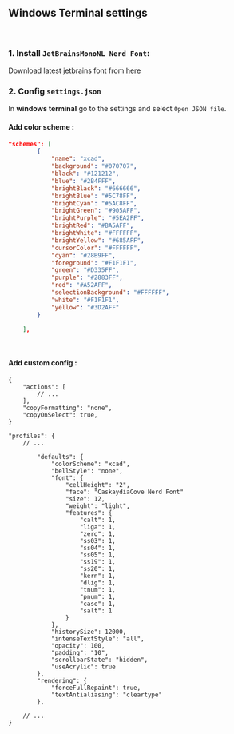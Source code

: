 ## Windows Terminal settings

<br>

### 1. Install `JetBrainsMonoNL Nerd Font`:
Download latest jetbrains font from [here](https://github.com/ryanoasis/nerd-fonts/releases/download/v2.3.3/JetBrainsMono.zip)


### 2. Config `settings.json`
In **windows terminal** go to the settings and select `Open JSON file`.

#### Add color scheme : 
```json
"schemes": [
		{
			"name": "xcad",
			"background": "#070707",
			"black": "#121212",
			"blue": "#2B4FFF",
			"brightBlack": "#666666",
			"brightBlue": "#5C78FF",
			"brightCyan": "#5AC8FF",
			"brightGreen": "#905AFF",
			"brightPurple": "#5EA2FF",
			"brightRed": "#BA5AFF",
			"brightWhite": "#FFFFFF",
			"brightYellow": "#685AFF",
			"cursorColor": "#FFFFFF",
			"cyan": "#28B9FF",
			"foreground": "#F1F1F1",
			"green": "#D335FF",
			"purple": "#2883FF",
			"red": "#A52AFF",
			"selectionBackground": "#FFFFFF",
			"white": "#F1F1F1",
			"yellow": "#3D2AFF"
		}

	],
```
<br>

#### Add custom config : 
```jsonc
{
	"actions": [
   		// ...
	],
	"copyFormatting": "none",
	"copyOnSelect": true,
}
```
```jsonc
"profiles": {
	// ...

    	"defaults": {
			"colorScheme": "xcad",
			"bellStyle": "none",
			"font": {
				"cellHeight": "2",
				"face": "CaskaydiaCove Nerd Font"
				"size": 12,
				"weight": "light",
				"features": {
					"calt": 1,
					"liga": 1,
					"zero": 1,
					"ss03": 1,
					"ss04": 1,
					"ss05": 1,
					"ss19": 1,
					"ss20": 1,
					"kern": 1,
					"dlig": 1,
					"tnum": 1,
					"pnum": 1,
					"case": 1,
					"salt": 1
				}
			},
			"historySize": 12000,
			"intenseTextStyle": "all",
			"opacity": 100,
			"padding": "10",
			"scrollbarState": "hidden",
			"useAcrylic": true
		},
		"rendering": {
			"forceFullRepaint": true,
			"textAntialiasing": "cleartype"
		},

	// ...
}
```


